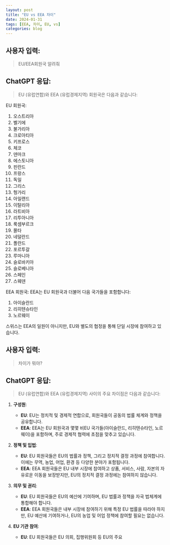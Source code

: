 ```yaml
---
layout: post
title: "EU vs EEA 차이"
date: 2024-01-31
tags: [EEA, 차이, EU, vs]
categories: blog
---
```


## 사용자 입력:
> EU/EEA회원국 알려줘

## ChatGPT 응답:
> EU (유럽연합)와 EEA (유럽경제지역) 회원국은 다음과 같습니다:

EU 회원국:
1. 오스트리아
2. 벨기에
3. 불가리아
4. 크로아티아
5. 키프로스
6. 체코
7. 덴마크
8. 에스토니아
9. 핀란드
10. 프랑스
11. 독일
12. 그리스
13. 헝가리
14. 아일랜드
15. 이탈리아
16. 라트비아
17. 리투아니아
18. 룩셈부르크
19. 몰타
20. 네덜란드
21. 폴란드
22. 포르투갈
23. 루마니아
24. 슬로바키아
25. 슬로베니아
26. 스페인
27. 스웨덴

EEA 회원국:
EEA는 EU 회원국과 더불어 다음 국가들을 포함합니다:
1. 아이슬란드
2. 리히텐슈타인
3. 노르웨이

스위스는 EEA의 일원이 아니지만, EU와 별도의 협정을 통해 단일 시장에 참여하고 있습니다.

## 사용자 입력:
> 차이가 뭐야?

## ChatGPT 응답:
> EU (유럽연합)와 EEA (유럽경제지역) 사이의 주요 차이점은 다음과 같습니다:

1. **구성원**:
   - **EU**: EU는 정치적 및 경제적 연합으로, 회원국들이 공동의 법률 체계와 정책을 공유합니다. 
   - **EEA**: EEA는 EU 회원국과 몇몇 비EU 국가들(아이슬란드, 리히텐슈타인, 노르웨이)을 포함하며, 주로 경제적 협력에 초점을 맞추고 있습니다.

2. **정책 및 입법**:
   - **EU**: EU 회원국들은 EU의 법률과 정책, 그리고 정치적 결정 과정에 참여합니다. 이에는 무역, 농업, 어업, 환경 등 다양한 분야가 포함됩니다.
   - **EEA**: EEA 회원국들은 EU 내부 시장에 참여하고 상품, 서비스, 사람, 자본의 자유로운 이동을 보장받지만, EU의 정치적 결정 과정에는 참여하지 않습니다.

3. **의무 및 권리**:
   - **EU**: EU 회원국들은 EU의 예산에 기여하며, EU 법률과 정책을 자국 법체계에 통합해야 합니다.
   - **EEA**: EEA 회원국들은 내부 시장에 참여하기 위해 특정 EU 법률을 따라야 하지만, EU 예산에 기여하거나, EU의 농업 및 어업 정책에 참여할 필요는 없습니다.

4. **EU 기관 참여**:
   - **EU**: EU 회원국들은 EU 의회, 집행위원회 등 EU의 주요

